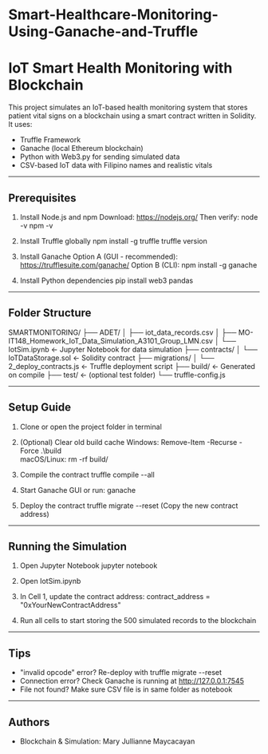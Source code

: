 # Smart-Healthcare-Monitoring-Using-Ganache-and-Truffle

# IoT Smart Health Monitoring with Blockchain

This project simulates an IoT-based health monitoring system that stores patient vital signs on a blockchain using a smart contract written in Solidity. It uses:

- Truffle Framework
- Ganache (local Ethereum blockchain)
- Python with Web3.py for sending simulated data
- CSV-based IoT data with Filipino names and realistic vitals

---

## Prerequisites

1. Install Node.js and npm
   Download: https://nodejs.org/
   Then verify:
   node -v
   npm -v

2. Install Truffle globally
   npm install -g truffle
   truffle version

3. Install Ganache
   Option A (GUI - recommended): https://trufflesuite.com/ganache/
   Option B (CLI):
   npm install -g ganache

4. Install Python dependencies
   pip install web3 pandas

---

## Folder Structure

SMARTMONITORING/
├── ADET/
│   ├── iot_data_records.csv
│   ├── MO-IT148_Homework_IoT_Data_Simulation_A3101_Group_LMN.csv
│   └── IotSim.ipynb                  ← Jupyter Notebook for data simulation
├── contracts/
│   └── IoTDataStorage.sol           ← Solidity contract
├── migrations/
│   └── 2_deploy_contracts.js        ← Truffle deployment script
├── build/                           ← Generated on compile
├── test/                            ← (optional test folder)
└── truffle-config.js

---

## Setup Guide

1. Clone or open the project folder in terminal

2. (Optional) Clear old build cache
   Windows:
   Remove-Item -Recurse -Force .\build\
   macOS/Linux:
   rm -rf build/

3. Compile the contract
   truffle compile --all

4. Start Ganache GUI or run:
   ganache

5. Deploy the contract
   truffle migrate --reset
   (Copy the new contract address)

---

## Running the Simulation

1. Open Jupyter Notebook
   jupyter notebook

2. Open IotSim.ipynb

3. In Cell 1, update the contract address:
   contract_address = "0xYourNewContractAddress"

4. Run all cells to start storing the 500 simulated records to the blockchain

---

## Tips

- "invalid opcode" error? Re-deploy with truffle migrate --reset
- Connection error? Check Ganache is running at http://127.0.0.1:7545
- File not found? Make sure CSV file is in same folder as notebook

---

## Authors

- Blockchain & Simulation: Mary Jullianne Maycacayan
